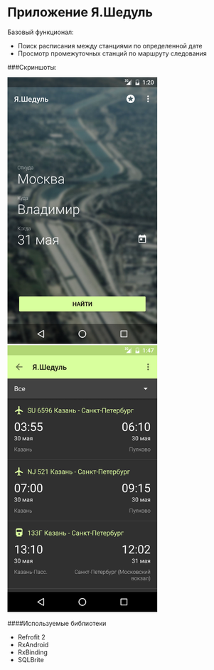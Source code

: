 # Приложение Я.Шедуль

Базовый функционал:

- Поиск расписания между станциями по определенной дате
- Просмотр промежуточных станций по маршруту следования

###Скриншоты:

<img height = "600" src = "https://github.com/valpostnov/YaSchedule/blob/schedule_v1/app/screens/main.png" />
&nbsp;
<img height = "600" src = "https://github.com/valpostnov/YaSchedule/blob/schedule_v1/app/screens/schedule.png" />

####Используемые библиотеки
- Refrofit 2
- RxAndroid
- RxBinding
- SQLBrite
